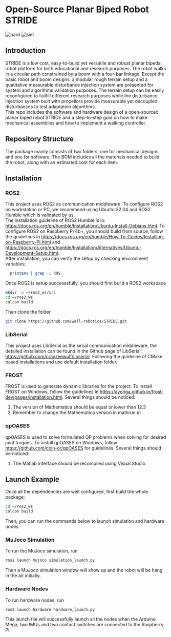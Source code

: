 # Open-Source Planar Biped Robot STRIDE
![hard](https://github.com/well-robotics/STRIDE/Hardware_STRIDE.gif)
![sim](https://github.com/well-robotics/STRIDE/Sim_STRIDE.gif)
## Introduction
STRIDE is a low cost, easy-to-build yet versatile and robust planar bipedal robot platform for both educational and research purposes. The robot walks in a circular path constrained by a boom with a four-bar linkage. Except the basic robot and boom designs, a modular rough terrain setup and a quatitative measurable disturbance injection system are presented for system and algorithms validation purposes. The terrain setup can be easily reconfigured to fuilfill different research purposes while the disturbance injection system built with propellors provide measurable yet decoupled disturbances to test adaptation algorithms.  
This repo includes the software and hardware design of a open-sourced planar biped robot STRIDE and a step-to-step guid on how to make mechanical assemblies and how to implement a walking controller.
## Repository Structure
The package mainly consists of two folders, one for mechanical designs and one for software. The BOM includes all the materials needed to build the robot, along with an estimated cost for each item.
## Installation
### ROS2 
This project uses ROS2 as communication middleware. To configure ROS2 on workstation or PC, we recommend using Ubuntu 22.04 and ROS2 Humble which is validated by us. \
The installation guideline of ROS2 Humble is in: https://docs.ros.org/en/humble/Installation/Ubuntu-Install-Debians.html. To configure ROS2 on Raspberry Pi 4b+, you should build from source, follow the guidelines in https://docs.ros.org/en/humble/How-To-Guides/Installing-on-Raspberry-Pi.html and https://docs.ros.org/en/humble/Installation/Alternatives/Ubuntu-Development-Setup.html. \
After installation, you can verify the setup by checking environment variables: 
```bash
  printenv | grep -i ROS
```
Once ROS2 is setup successsfully, you should first build a ROS2 workspace
```bash
mkdir -p ~/ros2_ws/src
cd ~/ros2_ws
colcon build
```
Then clone the folder
```bash
git clone https://github.com/well-robotics/STRIDE.git
```
### LibSerial
This project uses LibSerial as the serial communication middleware, the detailed installation can be found in the Github page of LibSerial: https://github.com/crayzeewulf/libserial. Following the guideline of CMake based installations and use default installation folder. 

### FROST
FROST is used to generate dynamic libraries for the project. To install FROST on Windows, follow the guidelines in https://ayonga.github.io/frost-dev/pages/installation.html. Several things should be noticed: 
1. The version of Mathematica should be equal or lower than 12.3
2. Remember to change the Mathematica version in mathrun.m
### qpOASES
qpOASES is used to solve formulated QP problems when solving for desired joint torques. To install qpOASES on Windows, follow https://github.com/coin-or/qpOASES for guidelines. Several things should be noticed: 
1. The Matlab interface should be recompiled using Visual Studio 

## Launch Example
Once all the dependencies are well configured, first build the whole package: 
```bash
cd ~/ros2_ws
colcon build
```
Then, you can run the commands below to launch simulation and hardware nodes
### MuJoco Simulation
To run the MuJoco simulation, run
```bash
ros2 launch mujoco simulation_launch.py
```
Then a MuJoco simulation window will show up and the robot will be hang in the air initially. 
### Hardware Nodes
To run hardware nodes, run 
```bash
ros2 launch hardware hardware_launch.py
```
This launch file will successfully launch all the nodes when the Arduino Mega, two IMUs and two contact switches are connected to the Raspberry Pi. 
